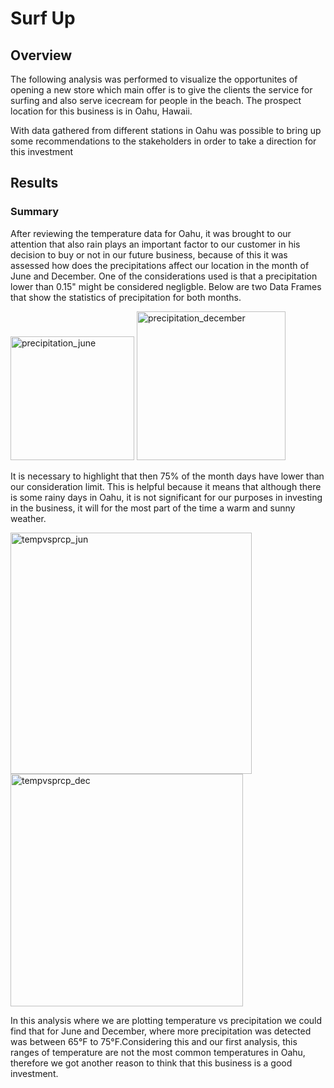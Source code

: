 # Surf Up

## Overview

The following analysis was performed to visualize the opportunites of opening a new store which main offer is to give the clients the service for surfing and also serve icecream for people in the beach. The prospect location for this business is in Oahu, Hawaii.

With data gathered from different stations in Oahu was possible to bring up some recommendations to the stakeholders in order to take a direction for this investment

## Results

### Summary

After reviewing the temperature data for Oahu, it was brought to our attention that also rain plays an important factor to our customer in his decision to buy or not in our future business, because of this it was assessed how does the precipitations affect our location in the month of June and December. One of the considerations used is that a precipitation lower than 0.15" might be considered negligble. Below are two Data Frames that show the statistics of precipitation for both months.

<img width="198" alt="precipitation_june" src="https://user-images.githubusercontent.com/104656920/187822190-9861151d-c60e-44e3-b5b0-2de591779f2f.png">


<img width="238" alt="precipitation_december" src="https://user-images.githubusercontent.com/104656920/187822204-d0d19692-f346-4f07-8913-c3b8b1394916.png">


It is necessary to highlight that then 75% of the month days have lower than our consideration limit. This is helpful because it means that although there is some rainy days in Oahu, it is not significant for our purposes in investing in the business, it will for the most part of the time a warm and sunny weather.

<img width="386" alt="tempvsprcp_jun" src="https://user-images.githubusercontent.com/104656920/187823253-4b85108a-1584-4144-867c-5e1c6e6c1c83.png">

<img width="372" alt="tempvsprcp_dec" src="https://user-images.githubusercontent.com/104656920/187823270-cceff81c-02f3-4cdf-9b57-85bf5836b291.png">

In this analysis where we are plotting temperature vs precipitation we could find that for June and December, where more precipitation was detected was between 65°F to 75°F.Considering this and our first analysis, this ranges of temperature are not the most common temperatures in Oahu, therefore we got another reason to think that this business is a good investment.
